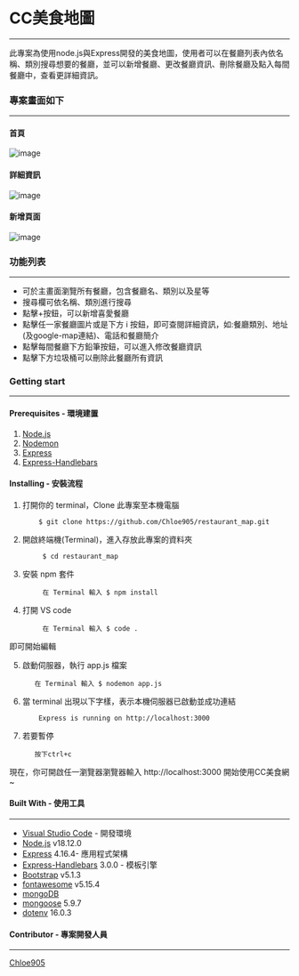 # CC美食地圖
***
此專案為使用node.js與Express開發的美食地圖，使用者可以在餐廳列表內依名稱、類別搜尋想要的餐廳，並可以新增餐廳、更改餐廳資訊、刪除餐廳及點入每間餐廳中，查看更詳細資訊。

### 專案畫面如下
***
#### 首頁
![image](https://user-images.githubusercontent.com/100898369/202116995-fca925e1-015e-4edd-ba71-4cee53980e55.png)

#### 詳細資訊
![image](https://user-images.githubusercontent.com/100898369/202117074-87c762d0-7594-4a84-8db0-a30806c45c64.png)

#### 新增頁面
![image](https://user-images.githubusercontent.com/100898369/202117229-c5e9db4d-9cf1-4ea0-9ef6-b43940687fd3.png)


### 功能列表
***
- 可於主畫面瀏覽所有餐廳，包含餐廳名、類別以及星等
- 搜尋欄可依名稱、類別進行搜尋
- 點擊+按鈕，可以新增喜愛餐廳
- 點擊任一家餐廳圖片或是下方 i 按鈕，即可查閱詳細資訊，如:餐廳類別、地址(及google-map連結)、電話和餐廳簡介
- 點擊每間餐廳下方鉛筆按鈕，可以進入修改餐廳資訊
- 點擊下方垃圾桶可以刪除此餐廳所有資訊


### Getting start
***
#### Prerequisites - 環境建置
1. [Node.js](https://nodejs.org/en/)
2. [Nodemon](https://www.npmjs.com/package/nodemon)
3. [Express](https://www.npmjs.com/package/express)
4. [Express-Handlebars](https://www.npmjs.com/package/express-handlebars)

#### Installing - 安裝流程
1. 打開你的 terminal，Clone 此專案至本機電腦
          
           $ git clone https://github.com/Chloe905/restaurant_map.git
    
2. 開啟終端機(Terminal)，進入存放此專案的資料夾

            $ cd restaurant_map 
    
3. 安裝 npm 套件

            在 Terminal 輸入 $ npm install 
    
4. 打開 VS code

            在 Terminal 輸入 $ code .
    
 即可開始編輯
 
5. 啟動伺服器，執行 app.js 檔案

          在 Terminal 輸入 $ nodemon app.js
    
6. 當 terminal 出現以下字樣，表示本機伺服器已啟動並成功連結

           Express is running on http://localhost:3000

7. 若要暫停

          按下ctrl+c
現在，你可開啟任一瀏覽器瀏覽器輸入 http://localhost:3000 開始使用CC美食網 ~

#### Built With - 使用工具
***
* [Visual Studio Code](https://visualstudio.microsoft.com/zh-hant/) - 開發環境
* [Node.js](https://nodejs.org/en/) v18.12.0
* [Express](https://www.npmjs.com/package/express) 4.16.4- 應用程式架構
* [Express-Handlebars](https://www.npmjs.com/package/express-handlebars) 3.0.0 - 模板引擎
* [Bootstrap](https://getbootstrap.com/docs/5.1/getting-started/introduction/) v5.1.3
* [fontawesome](https://fontawesome.com/v5/search?q=delete&o=r&m=free) v5.15.4
* [mongoDB](https://www.mongodb.com/cloud/atlas/lp/try4?utm_source=google&utm_campaign=search_gs_pl_evergreen_atlas_core_prosp-brand_gic-null_apac-tw_ps-all_desktop_eng_lead&utm_term=mongodb&utm_medium=cpc_paid_search&utm_ad=e&utm_ad_campaign_id=12212624371&adgroup=115749712503&gclid=CjwKCAiAjs2bBhACEiwALTBWZcUKpTcWMYz-H2ujR3AWXk8bd7bfPB458D5WrtfmwolB5WWeWjP3zRoC7BwQAvD_BwE)
* [mongoose](https://mongoosejs.com/) 5.9.7
* [dotenv](https://www.npmjs.com/package/dotenv) 16.0.3

#### Contributor - 專案開發人員
---
[Chloe905](https://github.com/Chloe905)
